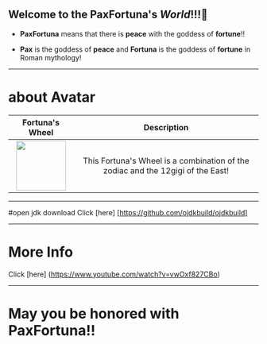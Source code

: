 ## Welcome to the **PaxFortuna**'s *World*!!!👋
* **PaxFortuna** means that there is **peace** with the goddess of **fortune**!!
- **Pax** is the goddess of **peace** and **Fortuna** is the goddess of **fortune** in Roman mythology!
___
# about Avatar
|Fortuna's Wheel|Description|
|:--:|:--:|
|<img src="https://avatars.githubusercontent.com/u/106506835?v=4" width="100">|This Fortuna's Wheel is a combination of the zodiac and the 12gigi of the East!|
___
#open jdk download
Click [here] [https://github.com/ojdkbuild/ojdkbuild]

___
# More Info
Click [here] (https://www.youtube.com/watch?v=vwOxf827CBo)
___
# May you be honored with PaxFortuna!!

<!--
**paxFortuna/paxFortuna** is a ✨ _special_ ✨ repository because its `README.md` (this file) appears on your GitHub profile.

Here are some ideas to get you started:

- 🔭 I’m currently working on ...
- 🌱 I’m currently learning ...
- 👯 I’m looking to collaborate on ...
- 🤔 I’m looking for help with ...
- 💬 Ask me about ...
- 📫 How to reach me: ...
- 😄 Pronouns: ...
- ⚡ Fun fact: ...
-->
